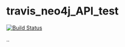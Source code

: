 # travis_neo4j_API_test

[![Build Status](https://travis-ci.org/dosumis/travis_neo4j_API_test.svg?branch=master)](https://travis-ci.org/dosumis/travis_neo4j_API_test)


..
